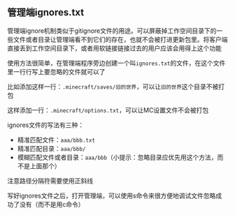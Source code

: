 ## 管理端ignores.txt

管理端ignore机制类似于gitignore文件的用途。可以屏蔽掉工作空间目录下的一些文件或者目录让管理端看不到它们的存在，也就不会被打进更新包里。将客户端直接丢到工作空间目录下，或者用软链接链接过去的用户应该会用得上这个功能

使用方法很简单，在管理端程序旁边创建一个叫`ignores.txt`的文件，在这个文件里一行行写上要忽略的文件就可以了

比如添加这样一行：`.minecraft/saves/旧的世界`，可以让`旧的世界`这个目录不被打包

这样添加一行：`.minecraft/options.txt`，可以让MC设置文件不会被打包

ignores文件的写法有三种：

+ 精准匹配文件：`aaa/bbb.txt`
+ 精准匹配目录：`aaa/bbb/`
+ 模糊匹配文件或者目录：`aaa/bbb`（小提示：忽略目录应优先用这个方法，而不是上面那个）

注意路径分隔符需要使用正斜线

写好ignores文件之后，打开管理端，可以使用s命令来很方便地调试文件忽略成功了没有（而不是用c命令）